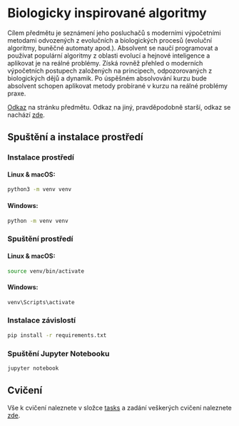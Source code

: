 # Biologicky inspirované algoritmy

Cílem předmětu je seznámení jeho posluchačů s moderními výpočetními metodami odvozených z evolučních a biologických
procesů (evoluční algoritmy, buněčné automaty apod.). Absolvent se naučí programovat a používat populární algoritmy z
oblasti evolucí a hejnové inteligence a aplikovat je na reálné problémy. Získá rovněž přehled o moderních výpočetních
postupech založených na principech, odpozorovaných z biologických dějů a dynamik. Po úspěšném absolvování kurzu bude
absolvent schopen aplikovat metody probírané v kurzu na reálné problémy praxe.

[Odkaz](https://michaelmachu.eu/bioinspired/) na stránku předmětu. Odkaz na jiný, pravděpodobně starší, odkaz se nachází
[zde](https://homel.vsb.cz/~ska206/bia.html).

## Spuštění a instalace prostředí

### Instalace prostředí

#### Linux & macOS:

```bash
python3 -m venv venv
```

#### Windows:

```bash
python -m venv venv
```

### Spuštění prostředí

#### Linux & macOS:

```bash
source venv/bin/activate
```

#### Windows:

```bash
venv\Scripts\activate
```

### Instalace závislostí

```bash
pip install -r requirements.txt
```

### Spuštění Jupyter Notebooku

```bash
jupyter notebook
```

## Cvičení

Vše k cvičení naleznete v složce [tasks](tasks) a zadání veškerých cvičení naleznete [zde](tasks/README.md).
